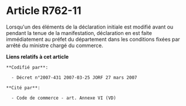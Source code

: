 # Article R762-11

Lorsqu'un des éléments de la déclaration initiale est modifié avant ou pendant la tenue de la manifestation, déclaration en
est faite immédiatement au préfet du département dans les conditions fixées par arrêté du ministre chargé du commerce.

**Liens relatifs à cet article**

	**Codifié par**:

	  - Décret n°2007-431 2007-03-25 JORF 27 mars 2007

	**Cité par**:

	  - Code de commerce - art. Annexe VI (VD)

